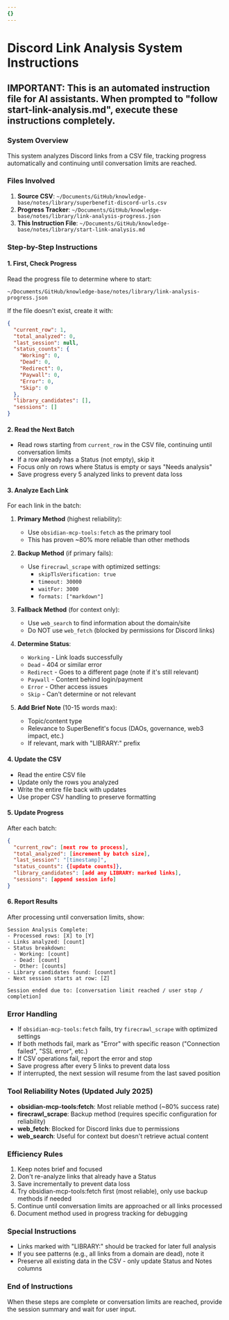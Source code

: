 ```yaml
---
{}
---
```

# Discord Link Analysis System Instructions

## IMPORTANT: This is an automated instruction file for AI assistants. When prompted to "follow start-link-analysis.md", execute these instructions completely.

### System Overview
This system analyzes Discord links from a CSV file, tracking progress automatically and continuing until conversation limits are reached.

### Files Involved
1. **Source CSV**: `~/Documents/GitHub/knowledge-base/notes/library/superbenefit-discord-urls.csv`
2. **Progress Tracker**: `~/Documents/GitHub/knowledge-base/notes/library/link-analysis-progress.json`
3. **This Instruction File**: `~/Documents/GitHub/knowledge-base/notes/library/start-link-analysis.md`

### Step-by-Step Instructions

#### 1. First, Check Progress
Read the progress file to determine where to start:
```
~/Documents/GitHub/knowledge-base/notes/library/link-analysis-progress.json
```

If the file doesn't exist, create it with:
```json
{
  "current_row": 1,
  "total_analyzed": 0,
  "last_session": null,
  "status_counts": {
    "Working": 0,
    "Dead": 0,
    "Redirect": 0,
    "Paywall": 0,
    "Error": 0,
    "Skip": 0
  },
  "library_candidates": [],
  "sessions": []
}
```

#### 2. Read the Next Batch
- Read rows starting from `current_row` in the CSV file, continuing until conversation limits
- If a row already has a Status (not empty), skip it 
- Focus only on rows where Status is empty or says "Needs analysis"
- Save progress every 5 analyzed links to prevent data loss

#### 3. Analyze Each Link
For each link in the batch:

1. **Primary Method** (highest reliability):
   - Use `obsidian-mcp-tools:fetch` as the primary tool
   - This has proven ~80% more reliable than other methods
   
2. **Backup Method** (if primary fails):
   - Use `firecrawl_scrape` with optimized settings:
     - `skipTlsVerification: true`
     - `timeout: 30000`
     - `waitFor: 3000`
     - `formats: ["markdown"]`

3. **Fallback Method** (for context only):
   - Use `web_search` to find information about the domain/site
   - Do NOT use `web_fetch` (blocked by permissions for Discord links)
   
2. **Determine Status**:
   - `Working` - Link loads successfully
   - `Dead` - 404 or similar error
   - `Redirect` - Goes to a different page (note if it's still relevant)
   - `Paywall` - Content behind login/payment
   - `Error` - Other access issues
   - `Skip` - Can't determine or not relevant

3. **Add Brief Note** (10-15 words max):
   - Topic/content type
   - Relevance to SuperBenefit's focus (DAOs, governance, web3 impact, etc.)
   - If relevant, mark with "LIBRARY:" prefix

#### 4. Update the CSV
- Read the entire CSV file
- Update only the rows you analyzed
- Write the entire file back with updates
- Use proper CSV handling to preserve formatting

#### 5. Update Progress
After each batch:
```json
{
  "current_row": [next row to process],
  "total_analyzed": [increment by batch size],
  "last_session": "[timestamp]",
  "status_counts": {[update counts]},
  "library_candidates": [add any LIBRARY: marked links],
  "sessions": [append session info]
}
```

#### 6. Report Results
After processing until conversation limits, show:
```
Session Analysis Complete:
- Processed rows: [X] to [Y]
- Links analyzed: [count]
- Status breakdown:
  - Working: [count]
  - Dead: [count]
  - Other: [counts]
- Library candidates found: [count]
- Next session starts at row: [Z]

Session ended due to: [conversation limit reached / user stop / completion]
```

### Error Handling
- If `obsidian-mcp-tools:fetch` fails, try `firecrawl_scrape` with optimized settings
- If both methods fail, mark as "Error" with specific reason ("Connection failed", "SSL error", etc.)
- If CSV operations fail, report the error and stop
- Save progress after every 5 links to prevent data loss
- If interrupted, the next session will resume from the last saved position

### Tool Reliability Notes (Updated July 2025)
- **obsidian-mcp-tools:fetch**: Most reliable method (~80% success rate)
- **firecrawl_scrape**: Backup method (requires specific configuration for reliability)
- **web_fetch**: Blocked for Discord links due to permissions
- **web_search**: Useful for context but doesn't retrieve actual content

### Efficiency Rules
1. Keep notes brief and focused
2. Don't re-analyze links that already have a Status
3. Save incrementally to prevent data loss
4. Try obsidian-mcp-tools:fetch first (most reliable), only use backup methods if needed
5. Continue until conversation limits are approached or all links processed
6. Document method used in progress tracking for debugging

### Special Instructions
- Links marked with "LIBRARY:" should be tracked for later full analysis
- If you see patterns (e.g., all links from a domain are dead), note it
- Preserve all existing data in the CSV - only update Status and Notes columns

### End of Instructions
When these steps are complete or conversation limits are reached, provide the session summary and wait for user input.